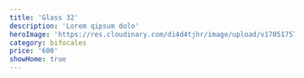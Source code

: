 ```yaml
---
title: 'Glass 32'
description: 'Lorem qipsum dolo'
heroImage: 'https://res.cloudinary.com/di4d4tjhr/image/upload/v1705175731/cat3_i7wrc6.jpg'
category: bifocales
price: '600'
showHome: true
---
```

